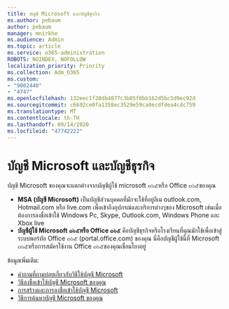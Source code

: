 ```yaml
---
title: บัญชี Microsoft และบัญชีธุรกิจ
ms.author: pebaum
author: pebaum
manager: mnirkhe
ms.audience: Admin
ms.topic: article
ms.service: o365-administration
ROBOTS: NOINDEX, NOFOLLOW
localization_priority: Priority
ms.collection: Adm_O365
ms.custom:
- "9002448"
- "4747"
ms.openlocfilehash: 132eec1f28db4877c3b85f8bb162d5bc5d9ec92d
ms.sourcegitcommit: c6692ce0fa1358ec3529e59ca0ecdfdea4cdc759
ms.translationtype: MT
ms.contentlocale: th-TH
ms.lasthandoff: 09/14/2020
ms.locfileid: "47742222"
---
```

# <a name="microsoft-and-business-accounts"></a>บัญชี Microsoft และบัญชีธุรกิจ

บัญชี Microsoft ของคุณจะแตกต่างจากบัญชีผู้ใช้ microsoft ๓๖๕หรือ Office ๓๖๕ของคุณ

- **MSA (บัญชี Microsoft)** เป็นบัญชีส่วนบุคคลที่มักจะใช้ที่อยู่อีเม outlook.com, Hotmail.com หรือ live.com เพื่อเข้าถึงอุปกรณ์และบริการต่างๆของ Microsoft เช่นเมื่อต้องการลงชื่อเข้าใช้ Windows Pc, Skype, Outlook.com, Windows Phone และ Xbox live
- **บัญชีผู้ใช้ Microsoft ๓๖๕หรือ Office ๓๖๕** คือบัญชีธุรกิจหรือโรงเรียนที่คุณมักใช้เพื่อเข้าสู่ระบบพอร์ทัล Office ๓๖๕ (portal.office.com) ของคุณ นี่คือบัญชีผู้ใช้นี้ที่ Microsoft ๓๖๕หรือการสมัครใช้งาน Office ๓๖๕ของคุณเชื่อมโยงอยู่

ข้อมูลเพิ่มเติม:

- [คำถามที่ถามบ่อยเกี่ยวกับวิธีใช้บัญชี Microsoft](https://support.microsoft.com/hub/4294457/microsoft-account-help) 
- [วิธีลงชื่อเข้าใช้บัญชี Microsoft ของคุณ](https://support.microsoft.com/help/4028195/microsoft-account-how-to-sign-in)
- [การสร้างและการลงชื่อเข้าใช้บัญชี Microsoft](https://account.microsoft.com/account)
- [วิธีการค้นหาบัญชี Microsoft ของคุณ](https://support.microsoft.com/help/13811/microsoft-account-how-to-find)
